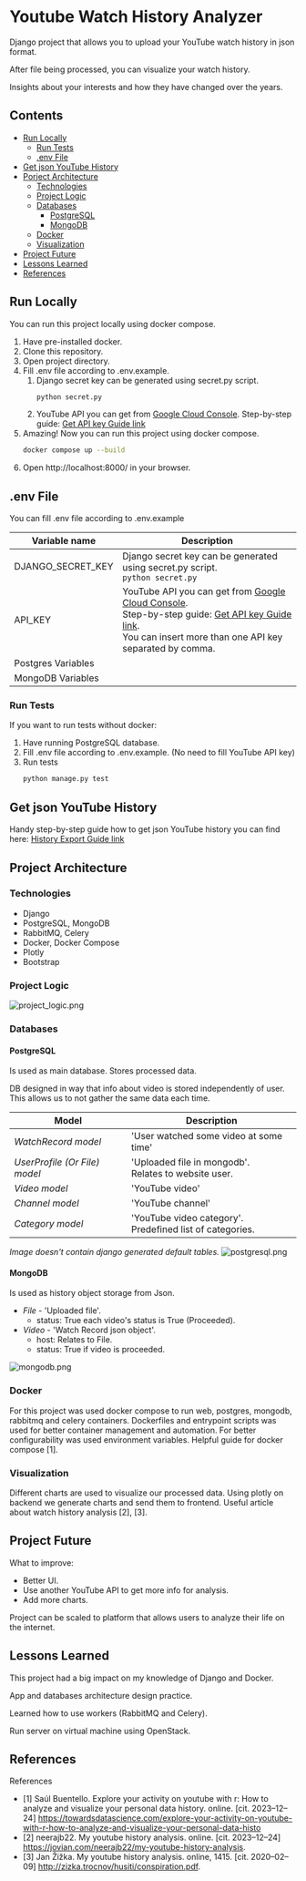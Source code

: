 # Youtube Watch History Analyzer

Django project that allows you to upload your YouTube watch history in json format.

After file being processed, you can visualize your watch history.

Insights about your interests and how they have changed over the years.


## Contents
- [Run Locally](#run-locally)
    - [Run Tests](#run-tests)
    - [.env File](#env-file)
- [Get json YouTube History](#get-json-youtube-history)
- [Porject Architecture](#project-architecture)
    - [Technologies](#technologies)
    - [Project Logic](#project-logic)
    - [Databases](#databases)
       - [PostgreSQL](#postgresql)
       - [MongoDB](#mongodb)
    - [Docker](#docker)
    - [Visualization](#visualization)
- [Project Future](#project-future)
- [Lessons Learned](#lessons-learned)
- [References](#references)

## Run Locally
You can run this project locally using docker compose.
    
1. Have pre-installed docker.
2. Clone this repository.
3. Open project directory.
4. Fill .env file according to .env.example.
   1. Django secret key can be generated using secret.py script.
      ```bash
      python secret.py
      ```
   2. YouTube API you can get from [Google Cloud Console](https://console.cloud.google.com/apis/credentials).
       Step-by-step guide: [Get API key Guide link](docs%2Fget-youtube-api-guide%2Fget-yb-api-guide.md)
5. Amazing! Now you can run this project using docker compose.
    ```bash
    docker compose up --build
    ```
6. Open http://localhost:8000/ in your browser.

## .env File
You can fill .env file according to .env.example

| Variable name          | Description                                                                                                                                                                     |
|------------------------|---------------------------------------------------------------------------------------------------------------------------------------------------------------------------------|
| DJANGO_SECRET_KEY      | Django secret key can be generated using secret.py script. <br>```python secret.py```                                                                                           |
| API_KEY                | YouTube API you can get from [Google Cloud Console](https://console.cloud.google.com/apis/credentials). <br> Step-by-step guide: [Get API key Guide link](docs%2Fget-youtube-api-guide%2Fget-yb-api-guide.md). <br> You can insert more than one API key separated by comma. |
| Postgres Variables     |                                                                                                                                                                                 |
| MongoDB Variables      |                                                                                                                                                                                 |

### Run Tests
If you want to run tests without docker:
1. Have running PostgreSQL database.
2. Fill .env file according to .env.example. (No need to fill YouTube API key)
3. Run tests
    ```bash
    python manage.py test
    ```

## Get json YouTube History
Handy step-by-step guide how to get json YouTube history you can find here:
[History Export Guide link](docs%2Fhistory-export-guide%2Fexport-guide.md)

## Project Architecture

### Technologies
* Django 
* PostgreSQL, MongoDB
* RabbitMQ, Celery
* Docker, Docker Compose
* Plotly
* Bootstrap

### Project Logic
![project_logic.png](docs%2Fproject_logic.png)

### Databases
#### PostgreSQL
Is used as main database. Stores processed data.

DB designed in way that info about video is stored independently of user. 
This allows us to not gather the same data each time.

| Model                         | Description                                                   |
|-------------------------------|---------------------------------------------------------------|
| *WatchRecord model*           | 'User watched some video at some time'                        |
| *UserProfile (Or File) model* | 'Uploaded file in mongodb'. <br/>Relates to website user.     |
| *Video model*                 | 'YouTube video'                                               |
| *Channel model*               | 'YouTube channel'                                             |
| *Category model*              | 'YouTube video category'. <br/>Predefined list of categories. |


*Image doesn't contain django generated default tables.*
![postgresql.png](docs%2Fpostgresql.png)

#### MongoDB
Is used as history object storage from Json.
- *File* - 'Uploaded file'.
    - status: True each video's status is True (Proceeded).
- *Video* - 'Watch Record json object'.
    - host: Relates to File.
    - status: True if video is proceeded.

![mongodb.png](docs%2Fmongodb.png)

### Docker
For this project was used docker compose to run web, postgres, mongodb, rabbitmq and celery containers.
Dockerfiles and entrypoint scripts was used for better container management and automation.
For better configurability was used environment variables.
Helpful guide for docker compose [1].

### Visualization
Different charts are used to visualize our processed data.
Using plotly on backend we generate charts and send them to frontend.
Useful article about watch history analysis [2], [3].

## Project Future
What to improve:
* Better UI.
* Use another YouTube API to get more info for analysis.
* Add more charts.

Project can be scaled to platform that allows users to analyze their life on the internet.

## Lessons Learned
This project had a big impact on my knowledge of Django and Docker.

App and databases architecture design practice.

Learned how to use workers (RabbitMQ and Celery).

Run server on virtual machine using OpenStack.
    
## References

References
* [1] Saúl Buentello. Explore your activity on youtube with r: How to analyze and visualize
your personal data history. online. [cit. 2023–12–24] https://towardsdatascience.com/explore-your-activity-on-youtube-with-r-how-to-analyze-and-visualize-your-personal-data-histo
* [2] neerajb22. My youtube history analysis. online. [cit. 2023–12–24] https://jovian.com/neerajb22/my-youtube-history-analysis.
* [3] Jan Žižka. My youtube history analysis. online, 1415. [cit. 2020–02–09] http://zizka.trocnov/husiti/conspiration.pdf.